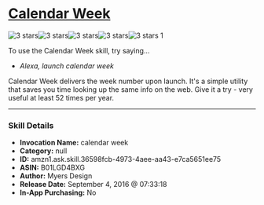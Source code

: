 # [Calendar Week](http://alexa.amazon.com/#skills/amzn1.ask.skill.36598fcb-4973-4aee-aa43-e7ca5651ee75)
![3 stars](../../images/ic_star_black_18dp_1x.png)![3 stars](../../images/ic_star_black_18dp_1x.png)![3 stars](../../images/ic_star_black_18dp_1x.png)![3 stars](../../images/ic_star_border_black_18dp_1x.png)![3 stars](../../images/ic_star_border_black_18dp_1x.png) 1

To use the Calendar Week skill, try saying...

* *Alexa, launch calendar week*

Calendar Week delivers the week number upon launch. It's a simple utility that saves you time looking up the same info on the web. Give it a try - very useful at least 52 times per year.

***

### Skill Details

* **Invocation Name:** calendar week
* **Category:** null
* **ID:** amzn1.ask.skill.36598fcb-4973-4aee-aa43-e7ca5651ee75
* **ASIN:** B01LGD4BXG
* **Author:** Myers Design
* **Release Date:** September 4, 2016 @ 07:33:18
* **In-App Purchasing:** No
